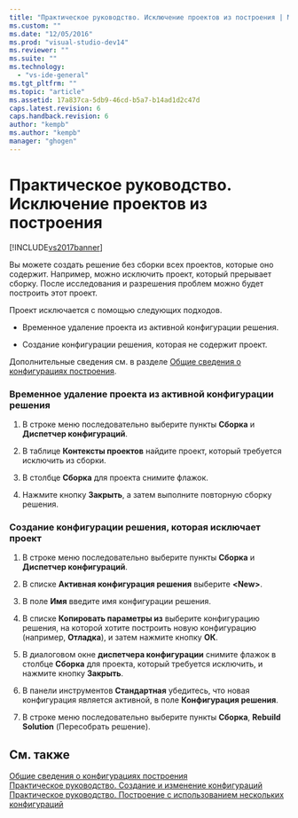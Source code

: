 ```yaml
---
title: "Практическое руководство. Исключение проектов из построения | Microsoft Docs"
ms.custom: ""
ms.date: "12/05/2016"
ms.prod: "visual-studio-dev14"
ms.reviewer: ""
ms.suite: ""
ms.technology: 
  - "vs-ide-general"
ms.tgt_pltfrm: ""
ms.topic: "article"
ms.assetid: 17a837ca-5db9-46cd-b5a7-b14ad1d2c47d
caps.latest.revision: 6
caps.handback.revision: 6
author: "kempb"
ms.author: "kempb"
manager: "ghogen"
---
```

# Практическое руководство. Исключение проектов из построения
[!INCLUDE[vs2017banner](../code-quality/includes/vs2017banner.md)]

Вы можете создать решение без сборки всех проектов, которые оно содержит.  Например, можно исключить проект, который прерывает сборку.  После исследования и разрешения проблем можно будет построить этот проект.  
  
 Проект исключается с помощью следующих подходов.  
  
-   Временное удаление проекта из активной конфигурации решения.  
  
-   Создание конфигурации решения, которая не содержит проект.  
  
 Дополнительные сведения см. в разделе [Общие сведения о конфигурациях построения](../ide/understanding-build-configurations.md).  
  
### Временное удаление проекта из активной конфигурации решения  
  
1.  В строке меню последовательно выберите пункты **Сборка** и **Диспетчер конфигураций**.  
  
2.  В таблице **Контексты проектов** найдите проект, который требуется исключить из сборки.  
  
3.  В столбце **Сборка** для проекта снимите флажок.  
  
4.  Нажмите кнопку **Закрыть**, а затем выполните повторную сборку решения.  
  
### Создание конфигурации решения, которая исключает проект  
  
1.  В строке меню последовательно выберите пункты **Сборка** и **Диспетчер конфигураций**.  
  
2.  В списке **Активная конфигурация решения** выберите **\<New\>**.  
  
3.  В поле **Имя** введите имя конфигурации решения.  
  
4.  В списке **Копировать параметры из** выберите конфигурацию решения, на которой хотите построить новую конфигурацию \(например, **Отладка**\), и затем нажмите кнопку **ОК**.  
  
5.  В диалоговом окне **диспетчера конфигурации** снимите флажок в столбце **Сборка** для проекта, который требуется исключить, и нажмите кнопку **Закрыть**.  
  
6.  В панели инструментов **Стандартная** убедитесь, что новая конфигурация является активной, в поле **Конфигурация решения**.  
  
7.  В строке меню последовательно выберите пункты **Сборка**, **Rebuild Solution** \(Пересобрать решение\).  
  
## См. также  
 [Общие сведения о конфигурациях построения](../ide/understanding-build-configurations.md)   
 [Практическое руководство. Создание и изменение конфигураций](../ide/how-to-create-and-edit-configurations.md)   
 [Практическое руководство. Построение с использованием нескольких конфигураций](../ide/how-to-build-multiple-configurations-simultaneously.md)